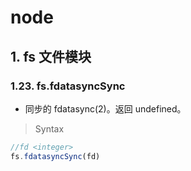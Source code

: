 # node

## 1. fs 文件模块

### 1.23. fs.fdatasyncSync

- 同步的 fdatasync(2)。返回 undefined。
  

> Syntax

```js
//fd <integer>
fs.fdatasyncSync(fd)
```
